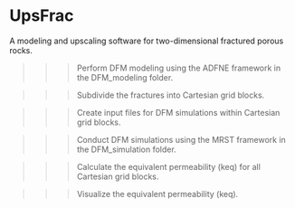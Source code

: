 # UpsFrac
A modeling and upscaling software for two-dimensional fractured porous rocks.


>>> Perform DFM modeling using the ADFNE framework in the DFM_modeling folder.


>>> Subdivide the fractures into Cartesian grid blocks.


>>> Create input files for DFM simulations within Cartesian grid blocks.


>>> Conduct DFM simulations using the MRST framework in the DFM_simulation folder.


>>> Calculate the equivalent permeability (keq) for all Cartesian grid blocks.


>>> Visualize the equivalent permeability (keq).


